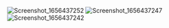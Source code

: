 ![Screenshot_1656437252](https://user-images.githubusercontent.com/96645477/176246587-8dd313da-9b32-47e4-a8ca-b071b6c28597.png)
![Screenshot_1656437247](https://user-images.githubusercontent.com/96645477/176246611-b2d07e59-305d-4723-bdb3-370263a051d3.png)
![Screenshot_1656437242](https://user-images.githubusercontent.com/96645477/176246659-b02db3e4-322b-4cfd-a8e9-ede7bb78f1ba.png)
